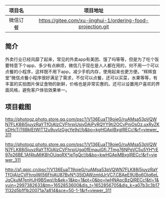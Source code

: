 ﻿|项目名    |项目地址                                     |
|:-------:|:--------------------------------------------------------:|
|微信订餐|https://gitee.com/xu-jinghui-1/ordering-food-projection.git|

## 简介

外卖行业已经风靡了起来，常见的外卖app有美团、饿了吗等等，但是为了吃个饭要特意下个app、多少有点麻烦，微信几乎现在是人人都在用的，何不用一个可以点餐的小程序，这样既不用下app，减少手机内存，使用起来也更方便。“辉辉食堂”微信点餐小程序很好满足了需求，不仅可以点餐，还可以买菜，水果等等，有丰富的实拍图片保证食物的新鲜，价格也是非常实惠的。还可以设置用户喜欢的界面风格，避免客户体验效果单一。

## 项目截图
http://photogz.photo.store.qq.com/psc?/V136EuaT19oieG/ruAMsa53pVQWN7FLK88i5juyzRaYTfOjAIzCVFhrpiUsjyDAjPyRQYY9tj2OCvPniOsOz.uxRyZKxDHcTiT6BkIEtWlT12u9uvIzGgcYe9s!/b&bo=kgHGApIBxgIRECc!&rf=viewer_311

http://photogz.photo.store.qq.com/psc?/V136EuaT19oieG/ruAMsa53pVQWN7FLK88i5juyzRaYTfOjAIzCVFhrpiUgq0fEmaujGfi.7Tmg76NPeVC5u5YH*rE97q26BE.1Af4tuMiK8hOUqoRX*jeTgQc!/b&bo=kwHGApMBxgIRECc!&rf=viewer_311

http://a1.qpic.cn/psc?/V136EuaT19oieG/ruAMsa53pVQWN7FLK88i5juyzRaYTfOjAIzCVFhrpiWI56FhiAU87BvN*j35tDAWzmldJrVC7.CBAeE9UBo6OIq6eLJqCkuM7enHJH9BSws!/b&ek=1&kp=1&pt=0&bo=lwHNApcBzQIRECc!&tl=1&vuin=2997382633&tm=1652853600&dis_t=1652856705&dis_k=a07b3c3b171132d5b1f1b20071a7a814&sce=50-1-1&rf=viewer_311


